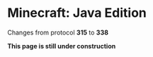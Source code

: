 # Minecraft: Java Edition

Changes from protocol **315** to **338**

__This page is still under construction__
